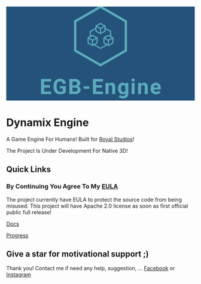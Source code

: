 ![Logo](logo/linkedin_banner_image_1.png)

# Dynamix Engine
A Game Engine For Humans! Built for [Royal Studios](https://discord.gg/g63g9zJ)!

The Project Is Under Development For Native 3D!

## Quick Links

### By Continuing You Agree To My [EULA](https://github.com/ElhamAryanpur/EGB-Engine/blob/master/LICENSE.md)

The project currently have EULA to protect the source code from being misused. This project will have Apache 2.0 license as soon as first official public full release!

[Docs](https://elhamaryanpur.github.io/EGB-Engine/)

[Progress](https://github.com/users/ElhamAryanpur/projects/1)

## Give a star for motivational support ;)

 Thank you! Contact me if need any help, suggestion, ...
[Facebook](https://www.facebook.com/elham.aryanpur.10) or [Instagram](https://www.instagram.com/elham_aryanpur)
